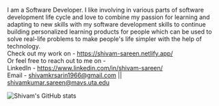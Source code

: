 I am a Software Developer. I like involving in various parts of software development life cycle and love to combine my passion for learning and adapting to new skills with my software development skills to continue building personalized learning products for people which can be used to solve real-life problems to make people's life simpler with the help of technology.
<br/> Check out my work on - https://shivam-sareen.netlify.app/
<br/>Or feel free to reach out to me on - 
<br/>LinkedIn - https://www.linkedin.com/in/shivam-sareen/
<br/>Email - shivamkrsarin1966@gmail.com || shivamkumar.sareen@mavs.uta.edu

![Shivam's GitHub stats](https://github-readme-stats.vercel.app/api?username=shivamkrsarin1996&hide=prs,issues&show_icons=true&theme=blue-green)
